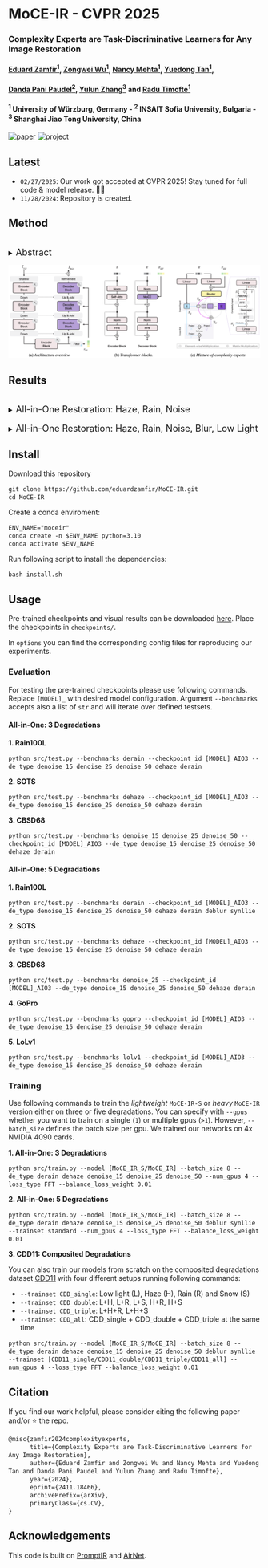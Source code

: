 # MoCE-IR - CVPR 2025



### Complexity Experts are Task-Discriminative Learners for Any Image Restoration

#### [Eduard Zamfir<sup>1</sup>](https://eduardzamfir.github.io), [Zongwei Wu<sup>1</sup>](https://sites.google.com/view/zwwu/accueil), [Nancy Mehta<sup>1</sup>](https://scholar.google.com/citations?user=WwdYdlUAAAAJ&hl=en&oi=ao), [Yuedong Tan<sup>1</sup>](https://scholar.google.com/citations?user=p7fOQkUAAAAJ&hl=en), 
#### [Danda Pani Paudel<sup>2</sup>](https://insait.ai/dr-danda-paudel/),  [Yulun Zhang<sup>3</sup>](http://yulunzhang.com/) and [Radu Timofte<sup>1</sup>](https://scholar.google.com/citations?user=u3MwH5kAAAAJ&hl=en&oi=sra)

#### **<sup>1</sup> University of Würzburg, Germany - <sup>2</sup> INSAIT Sofia University, Bulgaria - <sup>3</sup> Shanghai Jiao Tong University, China**

[![paper](https://img.shields.io/badge/arXiv-Paper-<COLOR>.svg)](http://arxiv.org/abs/2411.18466)
[![project](https://img.shields.io/badge/project-page-brightgreen)](https://eduardzamfir.github.io/moceir)


## Latest
- `02/27/2025`: Our work got accepted at CVPR 2025! Stay tuned for full code & model release. 🎉🥳
- `11/28/2024`: Repository is created.

## Method
<br>
<details>
  <summary>
  <font size="+1">Abstract</font>
  </summary>
Recent advancements in all-in-one image restoration models have revolutionized the ability to address diverse degradations through a unified framework. However, parameters tied to specific tasks often remain inactive for other tasks, making mixture-of-experts (MoE) architectures a natural extension. Despite this, MoEs often show inconsistent behavior, with some experts unexpectedly generalizing across tasks while others struggle within their intended scope. This hinders leveraging MoEs' computational benefits by bypassing irrelevant experts during inference.
We attribute this undesired behavior to the uniform and rigid architecture of traditional MoEs. To address this, we introduce ``complexity experts" -- flexible expert blocks with varying computational complexity and receptive fields. A key challenge is assigning tasks to each expert, as degradation complexity is unknown in advance. Thus, we execute tasks with a simple bias toward lower complexity.
To our surprise, this preference effectively drives task-specific allocation, assigning tasks to experts with the appropriate complexity. 
Extensive experiments validate our approach, demonstrating the ability to bypass irrelevant experts during inference while maintaining superior performance. The proposed MoCE-IR model outperforms state-of-the-art methods, affirming its efficiency and practical applicability.
</details>

![](assets/method.png)

## Results
<br>
<details>
  <summary>
  <font size="+1">All-in-One Restoration: Haze, Rain, Noise</font>
  </summary>
  <p align="center">
  <img src = "assets/aio_3_table.png">
  </p>
</details>

<br>
<details>
  <summary>
  <font size="+1">All-in-One Restoration: Haze, Rain, Noise, Blur, Low Light</font>
  </summary>
  <p align="center">
  <img src = "assets/aio_5_table.png">
  </p>
</details>


## Install
Download this repository
````
git clone https://github.com/eduardzamfir/MoCE-IR.git
cd MoCE-IR
````
Create a conda enviroment:
````
ENV_NAME="moceir"
conda create -n $ENV_NAME python=3.10
conda activate $ENV_NAME
````
Run following script to install the dependencies:
````
bash install.sh
````

## Usage
Pre-trained checkpoints and visual results can be downloaded [here](https://drive.google.com/drive/folders/1pQBceb8cCPdIzbqbNNGqV5qNXzzqL4uK?usp=share_link). Place the checkpoints in `checkpoints/`.

In `options` you can find the corresponding config files for reproducing our experiments.

### **Evaluation**
For testing the pre-trained checkpoints please use following commands. Replace `[MODEL]_` with desired model configuration. Argument `--benchmarks` accepts also a list of `str` and will iterate over defined testsets.

#### All-in-One: 3 Degradations
**1. Rain100L**
`````
python src/test.py --benchmarks derain --checkpoint_id [MODEL]_AIO3 --de_type denoise_15 denoise_25 denoise_50 dehaze derain
`````
**2. SOTS**
`````
python src/test.py --benchmarks dehaze --checkpoint_id [MODEL]_AIO3 --de_type denoise_15 denoise_25 denoise_50 dehaze derain
`````
**3. CBSD68**
`````
python src/test.py --benchmarks denoise_15 denoise_25 denoise_50 --checkpoint_id [MODEL]_AIO3 --de_type denoise_15 denoise_25 denoise_50 dehaze derain
`````

#### All-in-One: 5 Degradations
**1. Rain100L**
`````
python src/test.py --benchmarks derain --checkpoint_id [MODEL]_AIO3 --de_type denoise_15 denoise_25 denoise_50 dehaze derain deblur synllie
`````
**2. SOTS**
`````
python src/test.py --benchmarks dehaze --checkpoint_id [MODEL]_AIO3 --de_type denoise_15 denoise_25 denoise_50 dehaze derain
`````
**3. CBSD68**
`````
python src/test.py --benchmarks denoise_25 --checkpoint_id [MODEL]_AIO3 --de_type denoise_15 denoise_25 denoise_50 dehaze derain
`````
**4. GoPro**
`````
python src/test.py --benchmarks gopro --checkpoint_id [MODEL]_AIO3 --de_type denoise_15 denoise_25 denoise_50 dehaze derain
`````
**5. LoLv1**
`````
python src/test.py --benchmarks lolv1 --checkpoint_id [MODEL]_AIO3 --de_type denoise_15 denoise_25 denoise_50 dehaze derain
`````

### **Training**

Use following commands to train the *lightweight* `MoCE-IR-S` or *heavy* `MoCE-IR` version either on three or five degradations. You can specify with `--gpus` whether you want to train on a single (`1`) or multiple gpus (`>1`). However, `--batch_size` defines the batch size per gpu. We trained our networks on 4x NVIDIA 4090 cards.
 
**1. All-in-One: 3 Degradations**
`````
python src/train.py --model [MoCE_IR_S/MoCE_IR] --batch_size 8 --de_type derain dehaze denoise_15 denoise_25 denoise_50 --num_gpus 4 --loss_type FFT --balance_loss_weight 0.01
`````

**2. All-in-One: 5 Degradations**
`````
python src/train.py --model [MoCE_IR_S/MoCE_IR] --batch_size 8 --de_type derain dehaze denoise_15 denoise_25 denoise_50 deblur synllie --trainset standard --num_gpus 4 --loss_type FFT --balance_loss_weight 0.01
`````

**3. CDD11: Composited Degradations**

You can also train our models from scratch on the composited degradations dataset [CDD11](https://github.com/gy65896/OneRestore) with four different setups running following commands:

+ `--trainset CDD_single`: Low light (L), Haze (H), Rain (R) and Snow (S)
+ `--trainset CDD_double`: L+H, L+R, L+S, H+R, H+S
+ `--trainset CDD_triple`: L+H+R, L+H+S
+ `--trainset CDD_all`: CDD_single + CDD_double + CDD_triple at the same time

`````
python src/train.py --model [MoCE_IR_S/MoCE_IR] --batch_size 8 --de_type derain dehaze denoise_15 denoise_25 denoise_50 deblur synllie --trainset [CDD11_single/CDD11_double/CDD11_triple/CDD11_all] --num_gpus 4 --loss_type FFT --balance_loss_weight 0.01
`````


## Citation

If you find our work helpful, please consider citing the following paper and/or ⭐ the repo.
```
@misc{zamfir2024complexityexperts,
      title={Complexity Experts are Task-Discriminative Learners for Any Image Restoration}, 
      author={Eduard Zamfir and Zongwei Wu and Nancy Mehta and Yuedong Tan and Danda Pani Paudel and Yulun Zhang and Radu Timofte},
      year={2024},
      eprint={2411.18466},
      archivePrefix={arXiv},
      primaryClass={cs.CV},
}
```

## Acknowledgements

This code is built on [PromptIR](https://github.com/va1shn9v/PromptIR) and [AirNet](https://github.com/XLearning-SCU/2022-CVPR-AirNet).
